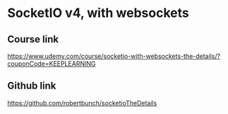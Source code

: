 # SocketIO v4, with websockets

## Course link

https://www.udemy.com/course/socketio-with-websockets-the-details/?couponCode=KEEPLEARNING

## Github link

https://github.com/robertbunch/socketioTheDetails
